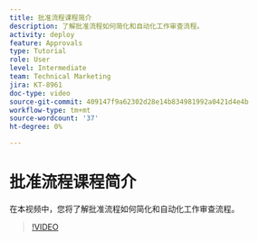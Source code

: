 ```yaml
---
title: 批准流程课程简介
description: 了解批准流程如何简化和自动化工作审查流程。
activity: deploy
feature: Approvals
type: Tutorial
role: User
level: Intermediate
team: Technical Marketing
jira: KT-8961
doc-type: video
source-git-commit: 409147f9a62302d28e14b834981992a0421d4e4b
workflow-type: tm+mt
source-wordcount: '37'
ht-degree: 0%

---
```


# 批准流程课程简介

在本视频中，您将了解批准流程如何简化和自动化工作审查流程。

>[!VIDEO](https://video.tv.adobe.com/v/335224/?quality=12&learn=on)
